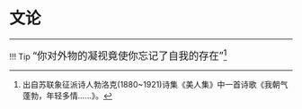 # 文论

---

!!! Tip
    <font size = "4">“你对外物的凝视竟使你忘记了自我的存在”[^1]</font>


[^1]: 出自苏联象征派诗人勃洛克(1880~1921)诗集《美人集》中一首诗歌《我朝气蓬勃，年轻多情……》。